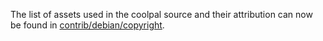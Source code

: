 The list of assets used in the coolpal source and their attribution can now be found in [contrib/debian/copyright](../contrib/debian/copyright).
